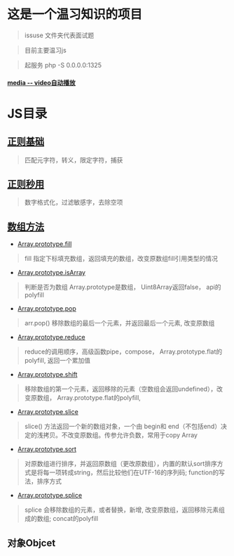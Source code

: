 # 这是一个温习知识的项目

> issuse 文件夹代表面试题

> 目前主要温习js

> 起服务 php -S 0.0.0.0:1325

#### [media -- video自动播放](https://github.com/gnipbao/iblog/issues/25)

# JS目录
## [正则基础](./src/js/regExp/Readme.md)
> 匹配元字符，转义，限定字符，捕获

## [正则秒用](./src/js/regExp/skill.md)
> 数字格式化，过滤敏感字，去除空项

## [数组方法](./src/js/array/Readme.md)

* [Array.prototype.fill](./src/js/array/fill/Readme.md)
  
> fill 指定下标填充数组，返回填充的数组，改变原数组fill引用类型的情况


* [Array.prototype.isArray](./src/js/array/isArray/Readme.md)

> 判断是否为数组 Array.prototype是数组， Uint8Array返回false， api的polyfill

* [Array.prototype.pop](./src/js/array/pop/Readme.md)

> arr.pop() 移除数组的最后一个元素，并返回最后一个元素, 改变原数组

* [Array.prototype.reduce](./src/js/array/reduce/Readme.md)

> reduce的调用顺序，高级函数pipe，compose， Array.prototype.flat的polyfill,
返回一个累加值

* [Array.prototype.shift](./src/js/array/shift/Readme.md)

> 移除数组的第一个元素，返回移除的元素（空数组会返回undefined），改变原数组， Array.prototype.flat的polyfill,

* [Array.prototype.slice](./src/js/array/slice/Readme.md)
> slice() 方法返回一个新的数组对象，一个由 begin和 end（不包括end）决定的浅拷贝。不改变原数组。传参允许负数，常用于copy Array

* [Array.prototype.sort](./src/js/array/sort/Readme.md)

> 对原数组进行排序，并返回原数组（更改原数组），内置的默认sort排序方式是将每一项转成string，然后比较他们在UTF-16的序列码; function的写法，排序方式


* [Array.prototype.splice](./src/js/array/splice/Readme.md)
>splice 会移除数组的元素，或者替换，新增, 改变原数组，返回移除元素组成的数组; concat的polyfill



## 对象Objcet




